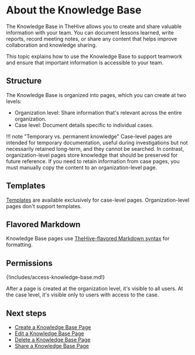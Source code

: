 # About the Knowledge Base

The Knowledge Base in TheHive allows you to create and share valuable information with your team. You can document lessons learned, write reports, record meeting notes, or share any content that helps improve collaboration and knowledge sharing.

This topic explains how to use the Knowledge Base to support teamwork and ensure that important information is accessible to your team.

## Structure

The Knowledge Base is organized into pages, which you can create at two levels:

* Organization level: Share information that's relevant across the entire organization.
* Case level: Document details specific to individual cases.

!!! note "Temporary vs. permanent knowledge"
    Case-level pages are intended for temporary documentation, useful during investigations but not necessarily retained long-term, and they cannot be searched. In contrast, organization-level pages store knowledge that should be preserved for future reference. If you need to retain information from case pages, you must manually copy the content to an organization-level page.

## Templates

[Templates](../organization/configure-organization/manage-templates/case-page-templates/about-case-page-templates.md) are available exclusively for case-level pages. Organization-level pages don't support templates.

## Flavored Markdown

Knowledge Base pages use [TheHive-flavored Markdown syntax](../thehive-flavored-markdown.md) for formatting.

## Permissions

{!includes/access-knowledge-base.md!}

After a page is created at the organization level, it's visible to all users. At the case level, it's visible only to users with access to the case.

<h2>Next steps</h2>

* [Create a Knowledge Base Page](create-a-knowledge-base-page.md)
* [Edit a Knowledge Base Page](edit-a-knowledge-base-page.md)
* [Delete a Knowledge Base Page](delete-a-knowledge-base-page.md)
* [Share a Knowledge Base Page](share-a-knowledge-base-page.md)
